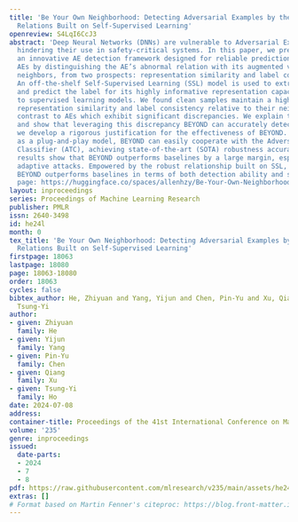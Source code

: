 ```yaml
---
title: 'Be Your Own Neighborhood: Detecting Adversarial Examples by the Neighborhood
  Relations Built on Self-Supervised Learning'
openreview: S4LqI6CcJ3
abstract: 'Deep Neural Networks (DNNs) are vulnerable to Adversarial Examples (AEs),
  hindering their use in safety-critical systems. In this paper, we present <b>BEYOND</b>,
  an innovative AE detection framework designed for reliable predictions. BEYOND identifies
  AEs by distinguishing the AE’s abnormal relation with its augmented versions, i.e.
  neighbors, from two prospects: representation similarity and label consistency.
  An off-the-shelf Self-Supervised Learning (SSL) model is used to extract the representation
  and predict the label for its highly informative representation capacity compared
  to supervised learning models. We found clean samples maintain a high degree of
  representation similarity and label consistency relative to their neighbors, in
  contrast to AEs which exhibit significant discrepancies. We explain this observation
  and show that leveraging this discrepancy BEYOND can accurately detect AEs. Additionally,
  we develop a rigorous justification for the effectiveness of BEYOND. Furthermore,
  as a plug-and-play model, BEYOND can easily cooperate with the Adversarial Trained
  Classifier (ATC), achieving state-of-the-art (SOTA) robustness accuracy. Experimental
  results show that BEYOND outperforms baselines by a large margin, especially under
  adaptive attacks. Empowered by the robust relationship built on SSL, we found that
  BEYOND outperforms baselines in terms of both detection ability and speed. Project
  page: https://huggingface.co/spaces/allenhzy/Be-Your-Own-Neighborhood.'
layout: inproceedings
series: Proceedings of Machine Learning Research
publisher: PMLR
issn: 2640-3498
id: he24l
month: 0
tex_title: 'Be Your Own Neighborhood: Detecting Adversarial Examples by the Neighborhood
  Relations Built on Self-Supervised Learning'
firstpage: 18063
lastpage: 18080
page: 18063-18080
order: 18063
cycles: false
bibtex_author: He, Zhiyuan and Yang, Yijun and Chen, Pin-Yu and Xu, Qiang and Ho,
  Tsung-Yi
author:
- given: Zhiyuan
  family: He
- given: Yijun
  family: Yang
- given: Pin-Yu
  family: Chen
- given: Qiang
  family: Xu
- given: Tsung-Yi
  family: Ho
date: 2024-07-08
address:
container-title: Proceedings of the 41st International Conference on Machine Learning
volume: '235'
genre: inproceedings
issued:
  date-parts:
  - 2024
  - 7
  - 8
pdf: https://raw.githubusercontent.com/mlresearch/v235/main/assets/he24l/he24l.pdf
extras: []
# Format based on Martin Fenner's citeproc: https://blog.front-matter.io/posts/citeproc-yaml-for-bibliographies/
---
```

